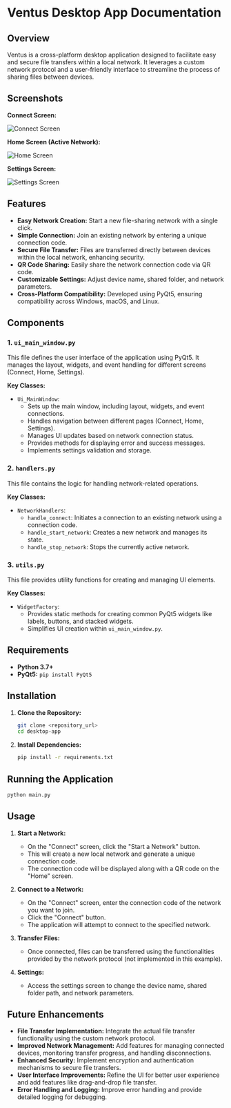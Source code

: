 
# Ventus Desktop App Documentation

## Overview

Ventus is a cross-platform desktop application designed to facilitate easy and secure file transfers within a local network. It leverages a custom network protocol and a user-friendly interface to streamline the process of sharing files between devices.

## Screenshots

**Connect Screen:**

![Connect Screen](https://github.com/<your-username>/<your-repo-name>/blob/main/desktop-app/screenshots/connect_screen.png)

**Home Screen (Active Network):**

![Home Screen](https://github.com/<your-username>/<your-repo-name>/blob/main/desktop-app/screenshots/home_screen.png)

**Settings Screen:**

![Settings Screen](https://github.com/<your-username>/<your-repo-name>/blob/main/desktop-app/screenshots/settings_screen.png)

## Features

* **Easy Network Creation:** Start a new file-sharing network with a single click.
* **Simple Connection:** Join an existing network by entering a unique connection code.
* **Secure File Transfer:** Files are transferred directly between devices within the local network, enhancing security.
* **QR Code Sharing:** Easily share the network connection code via QR code.
* **Customizable Settings:** Adjust device name, shared folder, and network parameters.
* **Cross-Platform Compatibility:** Developed using PyQt5, ensuring compatibility across Windows, macOS, and Linux.


## Components

### 1. `ui_main_window.py`

This file defines the user interface of the application using PyQt5. It manages the layout, widgets, and event handling for different screens (Connect, Home, Settings).

**Key Classes:**

* `Ui_MainWindow`:  
    *  Sets up the main window, including layout, widgets, and event connections.
    *  Handles navigation between different pages (Connect, Home, Settings).
    *  Manages UI updates based on network connection status.
    *  Provides methods for displaying error and success messages.
    *  Implements settings validation and storage.

### 2. `handlers.py`

This file contains the logic for handling network-related operations.

**Key Classes:**

* `NetworkHandlers`:
    *  `handle_connect`:  Initiates a connection to an existing network using a connection code.
    *  `handle_start_network`: Creates a new network and manages its state.
    *  `handle_stop_network`: Stops the currently active network.

### 3. `utils.py`

This file provides utility functions for creating and managing UI elements.

**Key Classes:**

* `WidgetFactory`:
    *  Provides static methods for creating common PyQt5 widgets like labels, buttons, and stacked widgets.
    *  Simplifies UI creation within `ui_main_window.py`.


## Requirements

* **Python 3.7+**
* **PyQt5:** `pip install PyQt5`

## Installation

1. **Clone the Repository:**
   ```bash
   git clone <repository_url>
   cd desktop-app 
   ```

2. **Install Dependencies:**
   ```bash
   pip install -r requirements.txt
   ```

## Running the Application

```bash
python main.py 
```

## Usage

1. **Start a Network:**
   * On the "Connect" screen, click the "Start a Network" button. 
   * This will create a new local network and generate a unique connection code.
   * The connection code will be displayed along with a QR code on the "Home" screen.

2. **Connect to a Network:**
   * On the "Connect" screen, enter the connection code of the network you want to join.
   * Click the "Connect" button.
   * The application will attempt to connect to the specified network.

3. **Transfer Files:**
   * Once connected, files can be transferred using the functionalities provided by the network protocol (not implemented in this example).

4. **Settings:**
   * Access the settings screen to change the device name, shared folder path, and network parameters.


## Future Enhancements

* **File Transfer Implementation:** Integrate the actual file transfer functionality using the custom network protocol.
* **Improved Network Management:** Add features for managing connected devices, monitoring transfer progress, and handling disconnections.
* **Enhanced Security:** Implement encryption and authentication mechanisms to secure file transfers.
* **User Interface Improvements:** Refine the UI for better user experience and add features like drag-and-drop file transfer.
* **Error Handling and Logging:** Improve error handling and provide detailed logging for debugging.
